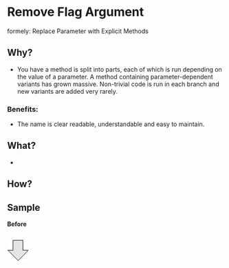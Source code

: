 # Remove Flag Argument
formely: Replace Parameter with Explicit Methods
## Why?
- You have a method is split into parts, each of which is run depending on the value of a parameter.
A method containing parameter-dependent variants has grown massive. Non-trivial code is run in each branch and new variants are added very rarely.
### Benefits:
- The name is clear readable, understandable and easy to maintain.
## What?
- 
## How? 
## Sample
**Before**
```js

```
![After refactoring](../../../images/arrow.png)
```js

```
